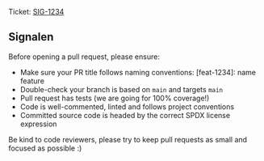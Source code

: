 Ticket: [SIG-1234](https://gemeente-amsterdam.atlassian.net/browse/SIG-1234)

## Signalen

Before opening a pull request, please ensure:

- Make sure your PR title follows naming conventions: [feat-1234]: name feature
- Double-check your branch is based on `main` and targets `main`
- Pull request has tests (we are going for 100% coverage!)
- Code is well-commented, linted and follows project conventions
- Committed source code is headed by the correct SPDX license expression

Be kind to code reviewers, please try to keep pull requests as small and focused as possible :)
